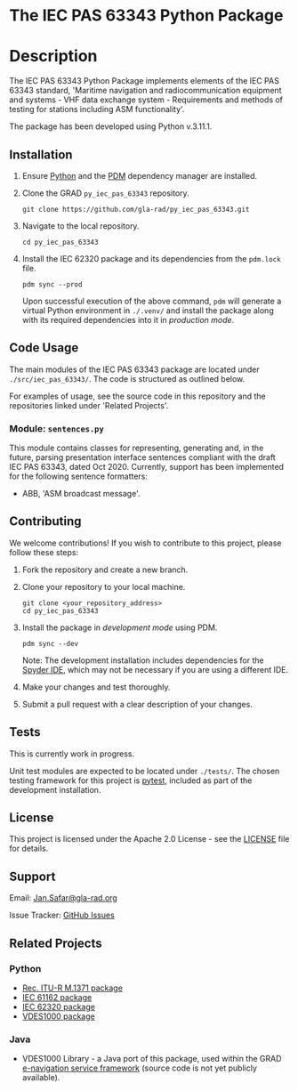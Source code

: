 # The IEC PAS 63343 Python Package

# Description

The IEC PAS 63343 Python Package implements elements of the IEC PAS 63343 standard, 'Maritime navigation and radiocommunication equipment and systems - VHF data exchange system - Requirements and methods of testing for stations including ASM functionality'.

The package has been developed using Python v.3.11.1.

## Installation

1. Ensure [Python](https://www.python.org/downloads/) and the [PDM](https://pdm-project.org/) dependency manager are installed.

1. Clone the GRAD `py_iec_pas_63343` repository.
    ```
    git clone https://github.com/gla-rad/py_iec_pas_63343.git
    ```

1. Navigate to the local repository.
    ```
    cd py_iec_pas_63343
    ```

1. Install the IEC 62320 package and its dependencies from the `pdm.lock` file.
    ```
    pdm sync --prod
    ```
    Upon successful execution of the above command, `pdm` will generate a virtual Python environment in `./.venv/` and install the package along with its required dependencies into it in *production mode*.

## Code Usage

The main modules of the IEC PAS 63343 package are located under `./src/iec_pas_63343/`. The code is structured as outlined below.

For examples of usage, see the source code in this repository and the repositories linked under 'Related Projects'.

### Module: `sentences.py`

This module contains classes for representing, generating and, in the future, parsing presentation interface sentences compliant with the draft IEC PAS 63343, dated Oct 2020. Currently, support has been implemented for the following sentence formatters:
* ABB, 'ASM broadcast message'.

## Contributing

We welcome contributions! If you wish to contribute to this project, please follow these steps:

1. Fork the repository and create a new branch.
1. Clone your repository to your local machine.

    ```
    git clone <your_repository_address>
    cd py_iec_pas_63343
    ```
1. Install the package in *development mode* using PDM.
    ```
    pdm sync --dev
    ```

    Note: The development installation includes dependencies for the [Spyder IDE](https://www.spyder-ide.org/), which may not be necessary if you are using a different IDE.
1. Make your changes and test thoroughly.
1. Submit a pull request with a clear description of your changes.

## Tests

This is currently work in progress.

Unit test modules are expected to be located under `./tests/`. The chosen testing framework for this project is [pytest](https://pytest.org), included as part of the development installation.

## License

This project is licensed under the Apache 2.0 License - see the [LICENSE](./LICENSE) file for details.

## Support

Email: Jan.Safar@gla-rad.org

Issue Tracker: [GitHub Issues](https://github.com/gla-rad/py_iec_pas_63343/issues)

## Related Projects

### Python

* [Rec. ITU-R M.1371 package](https://github.com/gla-rad/py_rec_itu_r_m_1371.git)
* [IEC 61162 package](https://github.com/gla-rad/py_iec_61162.git)
* [IEC 62320 package](https://github.com/gla-rad/py_iec_62320.git)
* [VDES1000 package](https://github.com/gla-rad/py_vdes1000.git)

### Java

* VDES1000 Library - a Java port of this package, used within the GRAD [e-navigation service framework](https://github.com/orgs/gla-rad/repositories?q=enav) (source code is not yet publicly available).
